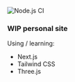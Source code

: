 ![Node.js CI](https://github.com/jasonlong/jasonlong.me/workflows/Node.js%20CI/badge.svg)

### WIP personal site

Using / learning:

* Next.js
* Tailwind CSS
* Three.js
